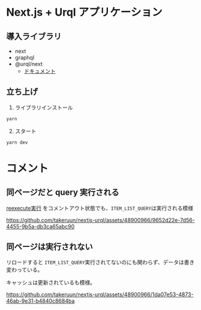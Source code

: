 # Next.js + Urql アプリケーション

## 導入ライブラリ
- next
- graphql
- @urql/next
  - [ドキュメント](https://formidable.com/open-source/urql/docs/)
  
## 立ち上げ
1. ライブラリインストール
```sh
yarn
```

2.  スタート
```sh
yarn dev
```  

# コメント
## 同ページだと query 実行される
[reexecute実行](/app/csr/page.tsx#L75) をコメントアウト状態でも、`ITEM_LIST_QUERY`は実行される模様

https://github.com/takeruun/nextjs-urql/assets/48900966/9652d22e-7d56-4455-9b5a-db3ca65abc90

## 同ページは実行されない
リロードすると `ITEM_LIST_QUERY`実行されてないのにも関わらず、データは書き変わっている。

キャッシュは更新されているも模様。

https://github.com/takeruun/nextjs-urql/assets/48900966/1da07e53-4873-46ab-9e31-b4840c8684ba

